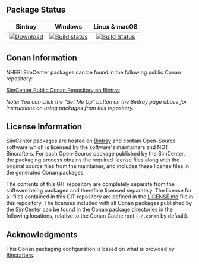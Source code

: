 ## Package Status

| Bintray | Windows | Linux & macOS |
|:--------:|:---------:|:-----------------:|
|[ ![Download](https://api.bintray.com/packages/nheri-simcenter/simcenter/ipp-static%3Asimcenter/images/download.svg) ](https://bintray.com/nheri-simcenter/simcenter/ipp-static%3Asimcenter/_latestVersion)|[![Build status](https://ci.appveyor.com/api/projects/status/k9jf6hy6x4pt8lfa?svg=true)](https://ci.appveyor.com/project/shellshocked2003/ipp-static)|[![Build Status](https://travis-ci.org/shellshocked2003/ipp-static.svg?branch=stable%2F2019.4)](https://travis-ci.org/shellshocked2003/ipp-static)|

## Conan Information

NHERI SimCenter packages can be found in the following public Conan
repository:

[SimCenter Public Conan Repository on
Bintray](https://bintray.com/nheri-simcenter/simcenter)

*Note: You can click the "Set Me Up" button on the Bintray page above
 for instructions on using packages from this repository.*

## License Information

SimCenter packages are hosted on [Bintray](https://bintray.com) and
contain Open-Source software which is licensed by the software's
maintainers and NOT Bincrafters.  For each Open-Source package
published by the SimCenter, the packaging process obtains the required
license files along with the original source files from the
maintainer, and includes these license files in the generated Conan
packages.

The contents of this GIT repository are completely separate from the
software being packaged and therefore licensed separately.  The
license for all files contained in this GIT repository are defined in
the [LICENSE.md](LICENSE.md) file in this repository.  The licenses
included with all Conan packages published by the SimCenter can be found
in the Conan package directories in the following locations, relative
to the Conan Cache root (`~/.conan` by default).

## Acknowledgments

This Conan packaging configuration is based on what is provided by [Bincrafters](https://github.com/bincrafters/templates).